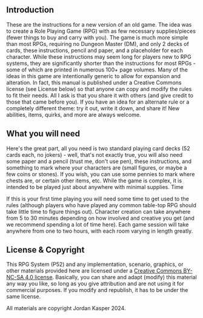 
## Introduction

These are the instructions for a new version of an old game. The idea was to create a Role Playing Game (RPG) with as few necessary supplies/pieces (fewer things to buy and carry with you). The game is much more simple than most RPGs, requiring no Dungeon Master (DM), and only 2 decks of cards, these instructions, pencil and paper, and a placeholder for each character. While these instructions may seem long for players new to RPG systems, they are significantly shorter than the instructions for most RPGs - some of which are printed in numerous 100+ page volumes.
Many of the ideas in this game are intentionally generic to allow for expansion and alteration. In fact, this manual is published under a Creative Commons license (see License below) so that anyone can copy and modify the rules to fit their needs. All I ask is that you share it with others (and give credit to those that came before you).
If you have an idea for an alternate rule or a completely different theme: try it out, write it down, and share it! New abilities, items, quirks, and more are always welcome.

## What you will need

Here's the great part, all you need is two standard playing card decks (52 cards each, no jokers) - well, that's not exactly true, you will also need some paper and a pencil (trust me, don't use pen), these instructions, and something to mark where your characters are (small figures, or maybe a few coins or stones). If you wish, you can use some pennies to mark where chests are, or certain other items, etc. While the game is complex, it is intended to be played just about anywhere with minimal supplies.
Time

If this is your first time playing you will need some time to get used to the rules (although players who have played any common table-top RPG should take little time to figure things out). Character creation can take anywhere from 5 to 30 minutes depending on how involved and creative you get (and we recommend spending a lot of time here). Each game session will take anywhere from one to two hours, with each room varying in length greatly.

## License & Copyright

This RPG System (P52) and any implementation, scenario, graphics, or other materials provided here are licensed under a [Creative Commons BY-NC-SA 4.0 license](https://creativecommons.org/licenses/by-nc-sa/4.0/). Basically, you can share and adapt (modify) this material any way you like, so long as you give attribution and are not using it for commercial purposes. If you modify and republish, it has to be under the same license.

All materials are copyright Jordan Kasper 2024.
